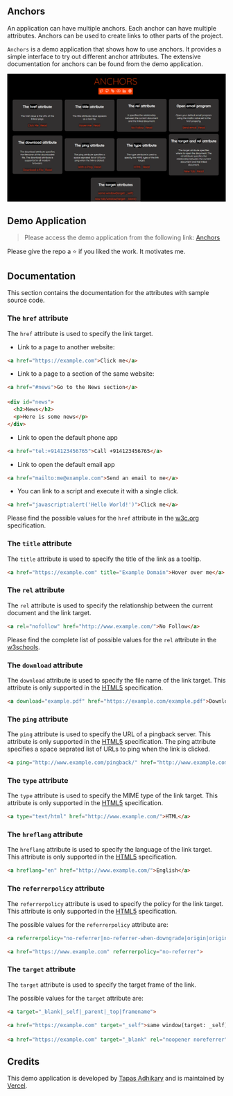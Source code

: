 
## Anchors
An application can have multiple anchors. Each anchor can have multiple attributes. Anchors can be used to create links to other parts of the project.

`Anchors` is a demo application that shows how to use anchors. It provides a simple interface to try out different anchor attributes. The extensive documentation for anchors can be found from the demo application.

<p align="center">
  <img src="./images/og.png" alt="screen" />
</p>  

## Demo Application
> Please access the demo application from the following link: [Anchors](anchors.vercel.app)

Please give the repo a ⭐ if you liked the work. It motivates me.

## Documentation
This section contains the documentation for the attributes with sample source code.

### The `href` attribute
The `href` attribute is used to specify the link target.

- Link to a page to another website:
```html
<a href="https://example.com">Click me</a>
```

- Link to a page to a section of the same website:
```html
<a href="#news">Go to the News section</a>

<div id="news">
  <h2>News</h2>
  <p>Here is some news</p>
</div>
```

- Link to open the default phone app
```html
<a href="tel:+914123456765">Call +914123456765</a>
```

- Link to open the default email app
```html
<a href="mailto:me@example.com">Send an email to me</a>
```

- You can link to a script and execute it with a single click.
```html
<a href="javascript:alert('Hello World!')">Click me</a>
```

Please find the possible values for the `href` attribute in the [w3c.org](https://www.w3schools.com/tags/att_a_href.asp) specification.

### The `title` attribute
The `title` attribute is used to specify the title of the link as a tooltip.

```html
<a href="https://example.com" title="Example Domain">Hover over me</a>
```

### The `rel` attribute
The `rel` attribute is used to specify the relationship between the current document and the link target.

```html
<a rel="nofollow" href="http://www.example.com/">No Follow</a>
```
Please find the complete list of possible values for the `rel` attribute in the [w3schools](https://www.w3schools.com/tags/att_a_rel.asp).

### The `download` attribute
The `download` attribute is used to specify the file name of the link target. This attribute is only supported in the [HTML5](https://www.w3schools.com/tags/att_a_download.asp) specification.

```html
<a download="example.pdf" href="https://example.com/example.pdf">Download</a>
```
### The `ping` attribute
The `ping` attribute is used to specify the URL of a pingback server. This attribute is only supported in the [HTML5](https://www.w3schools.com/tags/att_a_ping.asp)  specification. The ping attribute specifies a space seprated list of URLs to ping when the link is clicked.

```html
<a ping="http://www.example.com/pingback/" href="http://www.example.com/">Ping me</a>
```
### The `type` attribute
The `type` attribute is used to specify the MIME type of the link target. This attribute is only supported in the [HTML5](https://www.w3schools.com/tags/att_a_type.asp) specification.

```html
<a type="text/html" href="http://www.example.com/">HTML</a>
```

### The `hreflang` attribute
The `hreflang` attribute is used to specify the language of the link target. This attribute is only supported in the [HTML5](https://www.w3schools.com/tags/att_a_hreflang.asp) specification.

```html
<a hreflang="en" href="http://www.example.com/">English</a>
```

### The `referrerpolicy` attribute
The `referrerpolicy` attribute is used to specify the policy for the link target. This attribute is only supported in the [HTML5](https://www.w3schools.com/tags/att_a_referrerpolicy.asp) specification.

The possible values for the `referrerpolicy` attribute are:

```html
<a referrerpolicy="no-referrer|no-referrer-when-downgrade|origin|origin-when-cross-origin|same-origin|strict-origin-when-cross-origin|unsafe-url">
```

```html
<a href="https://www.example.com" referrerpolicy="no-referrer">
```
### The `target` attribute
The `target` attribute is used to specify the target frame of the link.

The possible values for the `target` attribute are:

```html
<a target="_blank|_self|_parent|_top|framename">
```

```html
<a href="https://example.com" target="_self">same window(target: _self)</a>

<a href="https://example.com" target="_blank" rel="noopener noreferrer">New Tab</a>
```

## Credits
This demo application is developed by [Tapas Adhikary](https://tapasadhikary.com) and is maintained by [Vercel](https://vercel.com).







